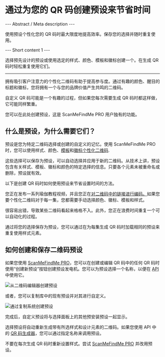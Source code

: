 <h1>通过为您的 QR 码创建预设来节省时间</h1>

--- Abstract / Meta description ---

使用预设个性化您的 QR 码时最大限度地提高效率。保存您的选择并随时重复使用。

--- Short content 1 ---

选择预先设计的预设或使用选定的样式、颜色、模板和徽标创建一个。在生成 QR 码时轻松重复使用它们。

----------

<p>拥有吸引客户注意力的个性化二维码有助于提高参与度。通过有趣的颜色、醒目的标题和徽标，您将拥有一个与您的品牌价值产生共鸣的二维码。</p>

<p>自定义 QR 码可能是一个有趣的过程，但如果您每次需要生成 QR 码时都这样做，它可能同样繁重。 </p>

<p>您可以在此处创建预设，这是 ScanMeFindMe PRO 用户独有的功能。</p>

<h2>什么是预设，为什么需要它们？</h2>

<p>预设是您为特定二维码选择或创建的自定义的记忆。使用 ScanMeFindMe PRO 时，您可以使用样式、颜色、<a href="#article:about_templates">模板</a>和<a href="#article:about_logos">徽标个性化二维码</a>.</p>

<p>这些选择可以保存为预设，可以自动选择并应用于新的二维码。从技术上讲，预设包含有关样式、模板、徽标和颜色的特定选择的信息。只要各个元素未被重命名或删除，预设就有效。 </p>

<p>以下是创建 QR 码时如何使用预设来节省设置时间的方法。 </p>

<p>您正在发布一系列瑜伽教程视频，并且您正在<a href="#article:about_static">对二维码中的链接进行编码。</a>如果您要个性化二维码对于每一集，您都需要手动选择颜色、徽标、模板和样式。</p>

<p>很容易出错，导致某些二维码看起来格格不入。此外，您正在浪费时间重复一个可以自动化的过程。 </p>

<p>通过将您的选择保存为预设，您可以通过在为每集生成 QR 码时加载相同的预设来重复使用样式元素。 </p>

<h2>如何创建和保存二维码预设</h2>

<p>如果您使用 <a href="#pro">ScanMeFindMe PRO</a>，您可以在创建或编辑 QR 码中的任何 QR 码时使用“创建新预设”按钮创建预设发电机。您可以为预设选择一个名称，以便在 <a href="#about:api" title="QR code API">API</a> 中使用它。</p>

<p class="imageholder">
    <img src="https://media.scanmefindme.com/blog/about_presets/files/img 1 - Presets.png"
        alt="从二维码编辑器创建预设">
</p>

<p>或者，您可以复制库中的现有预设并对其进行自定义。 </p>

<p class="imageholder">
    <img src="https://media.scanmefindme.com/blog/about_presets/files/img 2 - customize preset.png"
        alt="通过复制系统创建预设">
</p>

<p>完成后，自定义预设将与选择面板上的其他预安装预设一起显示。 </p>

<p>选择预设将自动重新生成带有所选样式和设计元素的二维码。如果您使用 API 中的 <a href="#static:url">QR 码生成器</a>，您可以通过指定名称来调用预设。</p>

<p>不要在每次生成 QR 码时重新设置样式。尝试 <a href="#pro">ScanMeFindMe PRO</a> 并改用预设。 </p>
